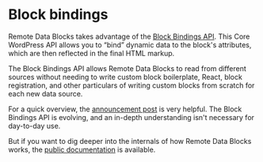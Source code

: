 # Block bindings

Remote Data Blocks takes advantage of the [Block Bindings API](https://developer.wordpress.org/block-editor/reference-guides/block-api/block-bindings/). This Core WordPress API allows you to “bind” dynamic data to the block's attributes, which are then reflected in the final HTML markup.

The Block Bindings API allows Remote Data Blocks to read from different sources without needing to write custom block boilerplate, React, block registration, and other particulars of writing custom blocks from scratch for each new data source.

For a quick overview, the [announcement post](https://make.wordpress.org/core/2024/03/06/new-feature-the-block-bindings-api/) is very helpful. The Block Bindings API is evolving, and an in-depth understanding isn't necessary for day-to-day use.

But if you want to dig deeper into the internals of how Remote Data Blocks works, the [public documentation](https://developer.wordpress.org/block-editor/reference-guides/block-api/block-bindings/) is available.
